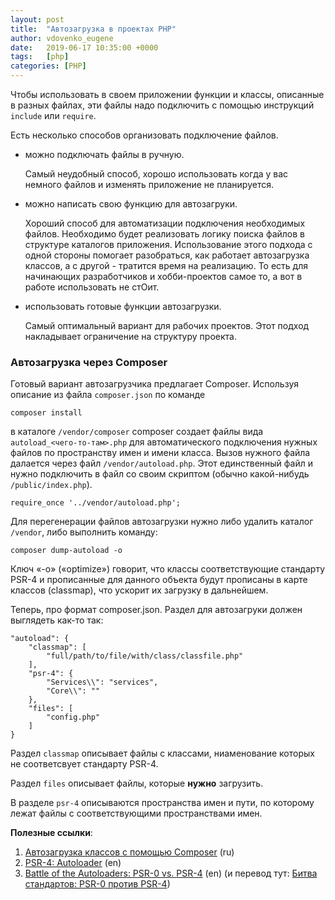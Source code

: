 ```yaml
---
layout: post
title:  "Автозагрузка в проектах PHP"
author: vdovenko_eugene
date:   2019-06-17 10:35:00 +0000
tags:   [php]
categories: [PHP]
---
```


Чтобы использовать в своем приложении функции и классы, описанные в разных файлах, эти файлы 
надо подключить с помощью инструкций `include` или `require`.

Есть несколько способов организовать подключение файлов.
- можно подключать файлы в ручную.

  Самый неудобный способ, хорошо использовать когда у вас немного файлов и изменять приложение 
  не планируется.
  
- можно написать свою функцию для автозагруки.

  Хороший способ для автоматизации подключения необходимых файлов. Необходимо будет реализовать
  логику поиска файлов в структуре каталогов приложения. Использование этого подхода с одной 
  стороны помогает разобраться, как работает автозагрузка классов, а с другой - тратится время 
  на реализацию. То есть для начинающих разработчиков и хобби-проектов самое то, а вот в работе
  использовать не стОит. 
  
- использовать готовые функции автозагрузки.

  Самый оптимальный вариант для рабочих проектов. Этот подход накладывает ограничение на 
  структуру проекта.

### Автозагрузка через Composer

Готовый вариант автозагрузчика предлагает Composer. Используя описание из файла `composer.json`
по команде 
```
composer install
```
в каталоге `/vendor/composer` composer создает файлы вида `autoload_<чего-то-там>.php` для 
автоматического подключения нужных файлов по пространству имен и имени класса. Вызов нужного 
файла далается через файл `/vendor/autoload.php`. Этот единственный файл и нужно подключить
в файл со своим скриптом (обычно какой-нибудь `/public/index.php`).
```
require_once '../vendor/autoload.php';
```

Для перегенерации файлов автозагрузки нужно либо удалить каталог `/vendor`, либо выполнить 
команду:
```
composer dump-autoload -o
```

Ключ «-o» («optimize») говорит, что классы соответствующие стандарту PSR-4 и прописанные для 
данного объекта будут прописаны в карте классов (classmap), что ускорит их загрузку в дальнейшем. 

Теперь, про формат composer.json. Раздел для автозагруки должен выглядеть как-то так:
```
"autoload": {
    "classmap": [
        "full/path/to/file/with/class/classfile.php"
    ],
    "psr-4": {
        "Services\\": "services",
        "Core\\": ""
    },
    "files": [
        "config.php"
    ]
}
```

Раздел `classmap` описывает файлы с классами, ниаменование которых не соответсвует стандарту
PSR-4.

Раздел `files` описывает файлы, которые __нужно__ загрузить. 

В разделе `psr-4` описываются пространства имен и пути, по которому лежат файлы с 
соответствующими пространствами имен.

__Полезные ссылки__:
1. [Автозагрузка классов с помощью Composer](https://klisl.com/composer_autoload.html) (ru)
1. [PSR-4: Autoloader](https://www.php-fig.org/psr/psr-4/) (en)
1. [Battle of the Autoloaders: PSR-0 vs. PSR-4](https://www.sitepoint.com/battle-autoloaders-psr-0-vs-psr-4/) (en)
   (и перевод тут: [Битва стандартов: PSR-0 против PSR-4](https://maxpoletaev.ru/blog/php-psr-0-vs-psr-4/))
